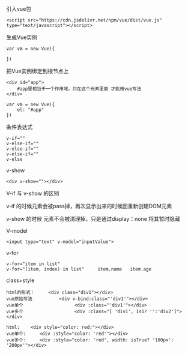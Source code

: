 引入vue包

```
<script src="https://cdn.jsdelivr.net/npm/vue/dist/vue.js" type="text/javascript"></script>
```



生成Vue实例

```
var vm = new Vue({

})
```



把Vue实例绑定到根节点上

```
<div id="app">
	#app里相当于一个作用域，只在这个元素里面 才能用vue写法
</div>

var vm = new Vue({
	el: "#app"
})
```



条件表达式

```
v-if=""
v-else-if=""
v-else-if=""
v-else-if=""
v-else
```



v-show

```
<div v-show=""></div>
```



V-if 与 v-show 的区别

v-if 的时候元素会被pass掉，再次显示出来的时候回重新创建DOM元素

v-show 的时候 元素不会被清理掉，只是通过display：none 将其暂时隐藏







V-model

```
<input type="text" v-model="inputValue">
```







v-for

```
v-for="item in list"
v-for="(item, index) in list"     item.name   item.age
```









class+style

```
html的形式：     <div class="div1"></div>
vue原始写法			 <div v-bind:class="'div1'"></div>
vue单个					<div :class="'div1'"></div>
vue多个					<div :class="[ 'div1', is1? '':'div2']"></div>

html:    <div style="color: red;"></div>
vue单个:     <div :style="color: 'red'"></div>
vue多个:     <div :style="color: 'red', width: isTrue? '100px': '200px'"></div>
```







